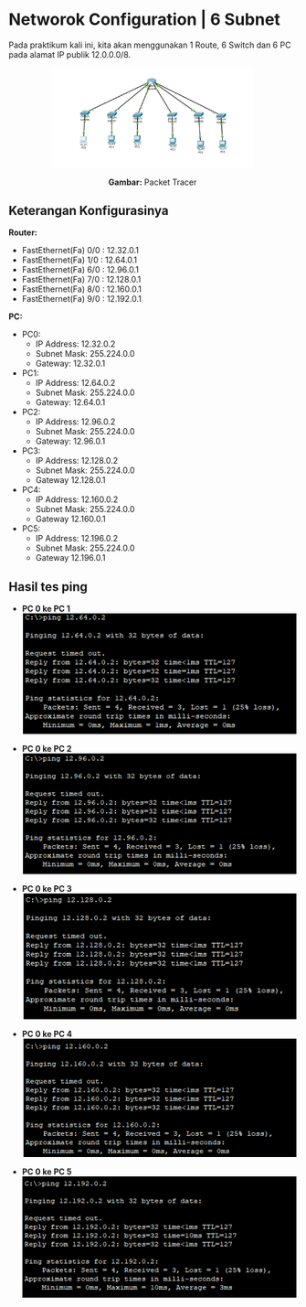# Networok Configuration | 6 Subnet

Pada praktikum kali ini, kita akan menggunakan 1 Route, 6 Switch dan 6 PC pada alamat IP publik 12.0.0.0/8.

<div align="center">
    <img src="../../asset/minggu 9/nc1.png" width="70%" />
    <p><strong>Gambar:</strong> Packet Tracer</p>
</div>

## Keterangan Konfigurasinya

**Router:**

- FastEthernet(Fa) 0/0 : 12.32.0.1
- FastEthernet(Fa) 1/0 : 12.64.0.1
- FastEthernet(Fa) 6/0 : 12.96.0.1
- FastEthernet(Fa) 7/0 : 12.128.0.1
- FastEthernet(Fa) 8/0 : 12.160.0.1
- FastEthernet(Fa) 9/0 : 12.192.0.1

**PC:**

- PC0:
  - IP Address: 12.32.0.2
  - Subnet Mask: 255.224.0.0
  - Gateway: 12.32.0.1
- PC1:
  - IP Address: 12.64.0.2
  - Subnet Mask: 255.224.0.0
  - Gateway: 12.64.0.1
- PC2:
  - IP Address: 12.96.0.2
  - Subnet Mask: 255.224.0.0
  - Gateway: 12.96.0.1
- PC3:
  - IP Address: 12.128.0.2
  - Subnet Mask: 255.224.0.0
  - Gateway 12.128.0.1
- PC4:
  - IP Address: 12.160.0.2
  - Subnet Mask: 255.224.0.0
  - Gateway 12.160.0.1
- PC5:
  - IP Address: 12.196.0.2
  - Subnet Mask: 255.224.0.0
  - Gateway 12.196.0.1

## Hasil tes ping

- **PC 0 ke PC 1** 
  <img src="../../asset/minggu 9/pc01.png" />

- **PC 0 ke PC 2** 
  <img src="../../asset/minggu 9/pc02.png" />

- **PC 0 ke PC 3** 
  <img src="../../asset/minggu 9/pc03.png" />

- **PC 0 ke PC 4** 
  <img src="../../asset/minggu 9/pc04.png" />

- **PC 0 ke PC 5** 
  <img src="../../asset/minggu 9/pc05.png" />
